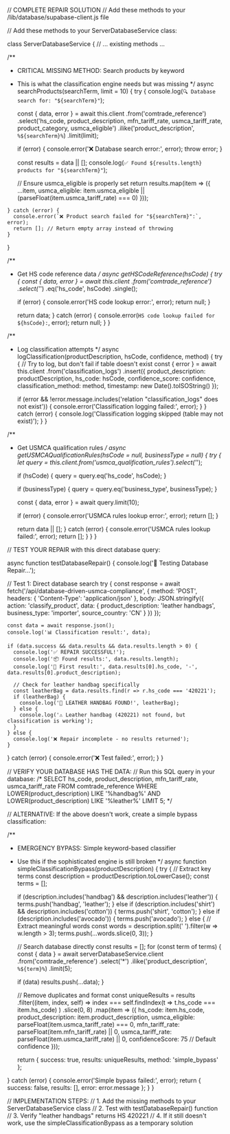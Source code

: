 // COMPLETE REPAIR SOLUTION
// Add these methods to your /lib/database/supabase-client.js file

// Add these methods to your ServerDatabaseService class:

class ServerDatabaseService {
  // ... existing methods ...

  /**
   * CRITICAL MISSING METHOD: Search products by keyword
   * This is what the classification engine needs but was missing
   */
  async searchProducts(searchTerm, limit = 10) {
    try {
      console.log(`🔍 Database search for: "${searchTerm}"`);
      
      const { data, error } = await this.client
        .from('comtrade_reference')
        .select('hs_code, product_description, mfn_tariff_rate, usmca_tariff_rate, product_category, usmca_eligible')
        .ilike('product_description', `%${searchTerm}%`)
        .limit(limit);

      if (error) {
        console.error('❌ Database search error:', error);
        throw error;
      }

      const results = data || [];
      console.log(`✅ Found ${results.length} products for "${searchTerm}"`);
      
      // Ensure usmca_eligible is properly set
      return results.map(item => ({
        ...item,
        usmca_eligible: item.usmca_eligible || (parseFloat(item.usmca_tariff_rate) === 0)
      }));

    } catch (error) {
      console.error(`❌ Product search failed for "${searchTerm}":`, error);
      return []; // Return empty array instead of throwing
    }
  }

  /**
   * Get HS code reference data
   */
  async getHSCodeReference(hsCode) {
    try {
      const { data, error } = await this.client
        .from('comtrade_reference')
        .select('*')
        .eq('hs_code', hsCode)
        .single();

      if (error) {
        console.error('HS code lookup error:', error);
        return null;
      }

      return data;
    } catch (error) {
      console.error(`HS code lookup failed for ${hsCode}:`, error);
      return null;
    }
  }

  /**
   * Log classification attempts
   */
  async logClassification(productDescription, hsCode, confidence, method) {
    try {
      // Try to log, but don't fail if table doesn't exist
      const { error } = await this.client
        .from('classification_logs')
        .insert({
          product_description: productDescription,
          hs_code: hsCode,
          confidence_score: confidence,
          classification_method: method,
          timestamp: new Date().toISOString()
        });

      if (error && !error.message.includes('relation "classification_logs" does not exist')) {
        console.error('Classification logging failed:', error);
      }
    } catch (error) {
      console.log('Classification logging skipped (table may not exist)');
    }
  }

  /**
   * Get USMCA qualification rules
   */
  async getUSMCAQualificationRules(hsCode = null, businessType = null) {
    try {
      let query = this.client.from('usmca_qualification_rules').select('*');
      
      if (hsCode) {
        query = query.eq('hs_code', hsCode);
      }
      
      if (businessType) {
        query = query.eq('business_type', businessType);
      }

      const { data, error } = await query.limit(10);

      if (error) {
        console.error('USMCA rules lookup error:', error);
        return [];
      }

      return data || [];
    } catch (error) {
      console.error('USMCA rules lookup failed:', error);
      return [];
    }
  }
}

// TEST YOUR REPAIR with this direct database query:

async function testDatabaseRepair() {
  console.log('🧪 Testing Database Repair...');
  
  // Test 1: Direct database search
  try {
    const response = await fetch('/api/database-driven-usmca-compliance', {
      method: 'POST',
      headers: { 'Content-Type': 'application/json' },
      body: JSON.stringify({
        action: 'classify_product',
        data: {
          product_description: 'leather handbags',
          business_type: 'importer',
          source_country: 'CN'
        }
      })
    });

    const data = await response.json();
    console.log('📊 Classification result:', data);
    
    if (data.success && data.results && data.results.length > 0) {
      console.log('✅ REPAIR SUCCESSFUL!');
      console.log('📦 Found results:', data.results.length);
      console.log('🎯 First result:', data.results[0].hs_code, '-', data.results[0].product_description);
      
      // Check for leather handbag specifically
      const leatherBag = data.results.find(r => r.hs_code === '420221');
      if (leatherBag) {
        console.log('🎉 LEATHER HANDBAG FOUND!', leatherBag);
      } else {
        console.log('⚠️ Leather handbag (420221) not found, but classification is working');
      }
    } else {
      console.log('❌ Repair incomplete - no results returned');
    }
    
  } catch (error) {
    console.error('❌ Test failed:', error);
  }
}

// VERIFY YOUR DATABASE HAS THE DATA:
// Run this SQL query in your database:
/*
SELECT hs_code, product_description, mfn_tariff_rate, usmca_tariff_rate 
FROM comtrade_reference 
WHERE LOWER(product_description) LIKE '%handbag%' 
AND LOWER(product_description) LIKE '%leather%'
LIMIT 5;
*/

// ALTERNATIVE: If the above doesn't work, create a simple bypass classification:

/**
 * EMERGENCY BYPASS: Simple keyword-based classifier
 * Use this if the sophisticated engine is still broken
 */
async function simpleClassificationBypass(productDescription) {
  try {
    // Extract key terms
    const description = productDescription.toLowerCase();
    const terms = [];
    
    if (description.includes('handbag') && description.includes('leather')) {
      terms.push('handbag', 'leather');
    } else if (description.includes('shirt') && description.includes('cotton')) {
      terms.push('shirt', 'cotton');
    } else if (description.includes('avocado')) {
      terms.push('avocado');
    } else {
      // Extract meaningful words
      const words = description.split(' ').filter(w => w.length > 3);
      terms.push(...words.slice(0, 3));
    }
    
    // Search database directly
    const results = [];
    for (const term of terms) {
      const { data } = await serverDatabaseService.client
        .from('comtrade_reference')
        .select('*')
        .ilike('product_description', `%${term}%`)
        .limit(5);
      
      if (data) results.push(...data);
    }
    
    // Remove duplicates and format
    const uniqueResults = results
      .filter((item, index, self) => 
        index === self.findIndex(t => t.hs_code === item.hs_code)
      )
      .slice(0, 8)
      .map(item => ({
        hs_code: item.hs_code,
        product_description: item.product_description,
        usmca_eligible: parseFloat(item.usmca_tariff_rate) === 0,
        mfn_tariff_rate: parseFloat(item.mfn_tariff_rate) || 0,
        usmca_tariff_rate: parseFloat(item.usmca_tariff_rate) || 0,
        confidenceScore: 75 // Default confidence
      }));
    
    return {
      success: true,
      results: uniqueResults,
      method: 'simple_bypass'
    };
    
  } catch (error) {
    console.error('Simple bypass failed:', error);
    return { success: false, results: [], error: error.message };
  }
}

// IMPLEMENTATION STEPS:
// 1. Add the missing methods to your ServerDatabaseService class
// 2. Test with testDatabaseRepair() function
// 3. Verify "leather handbags" returns HS 420221
// 4. If it still doesn't work, use the simpleClassificationBypass as a temporary solution